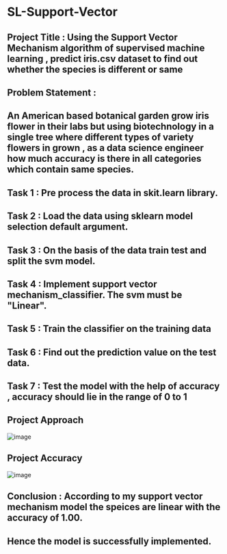 
# SL-Support-Vector

## **Project Title** : Using the Support Vector Mechanism algorithm of supervised machine learning , predict iris.csv dataset to find out whether the species is different or same

## **Problem Statement** : 
## An American based botanical garden grow iris flower in their labs but using biotechnology in a single tree where different types of variety flowers in grown , as a data science engineer how much accuracy is there in all categories which contain same species.

## **Task 1** : Pre process the data in **skit.learn** library.
## **Task 2** : Load the data using **sklearn** model selection default argument.
## **Task 3** : On the basis of the data train test and split the svm model. 
## **Task 4** : Implement support vector mechanism_classifier. The svm must be **"Linear"**.
## **Task 5** : Train the classifier on the training data 
## **Task 6** : Find out the prediction value on the test data.
## **Task 7** : Test the model with the help of accuracy , accuracy should lie in the range of 0 to 1

## Project Approach
![image](https://github.com/Whidevil/SL-Support-Vector/assets/89446089/20e7e30a-013a-4bc0-b7aa-7ecaf6db664e)

## Project Accuracy
![image](https://github.com/Whidevil/SL-Support-Vector/assets/89446089/28f69a4f-855c-4299-ac9a-52e454fb2ac5)

## **Conclusion** : According to my support vector mechanism model the speices are linear with the accuracy of 1.00.
## Hence the model is successfully implemented.


